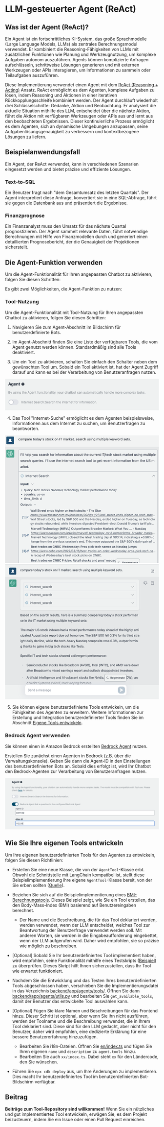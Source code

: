 # LLM-gesteuerter Agent (ReAct)

## Was ist der Agent (ReAct)?

Ein Agent ist ein fortschrittliches KI-System, das große Sprachmodelle (Large Language Models, LLMs) als zentrales Berechnungsmodul verwendet. Er kombiniert die Reasoning-Fähigkeiten von LLMs mit zusätzlichen Funktionen wie Planung und Werkzeugnutzung, um komplexe Aufgaben autonom auszuführen. Agents können komplizierte Anfragen aufschlüsseln, schrittweise Lösungen generieren und mit externen Werkzeugen oder APIs interagieren, um Informationen zu sammeln oder Teilaufgaben auszuführen.

Diese Implementierung verwendet einen Agent mit dem [ReAct (Reasoning + Acting)](https://www.promptingguide.ai/techniques/react) Ansatz. ReAct ermöglicht es dem Agenten, komplexe Aufgaben zu lösen, indem Reasoning und Aktionen in einer iterativen Rückkopplungsschleife kombiniert werden. Der Agent durchläuft wiederholt drei Schlüsselschritte: Gedanke, Aktion und Beobachtung. Er analysiert die aktuelle Situation mithilfe des LLM, entscheidet über die nächste Aktion, führt die Aktion mit verfügbaren Werkzeugen oder APIs aus und lernt aus den beobachteten Ergebnissen. Dieser kontinuierliche Prozess ermöglicht es dem Agenten, sich an dynamische Umgebungen anzupassen, seine Aufgabenlösungsgenauigkeit zu verbessern und kontextbezogene Lösungen zu liefern.

## Beispielanwendungsfall

Ein Agent, der ReAct verwendet, kann in verschiedenen Szenarien eingesetzt werden und bietet präzise und effiziente Lösungen.

### Text-to-SQL

Ein Benutzer fragt nach "dem Gesamtumsatz des letzten Quartals". Der Agent interpretiert diese Anfrage, konvertiert sie in eine SQL-Abfrage, führt sie gegen die Datenbank aus und präsentiert die Ergebnisse.

### Finanzprognose

Ein Finanzanalyst muss den Umsatz für das nächste Quartal prognostizieren. Der Agent sammelt relevante Daten, führt notwendige Berechnungen mit Hilfe von Finanzmodellen durch und generiert einen detaillierten Prognosebericht, der die Genauigkeit der Projektionen sicherstellt.

## Die Agent-Funktion verwenden

Um die Agent-Funktionalität für Ihren angepassten Chatbot zu aktivieren, folgen Sie diesen Schritten:

Es gibt zwei Möglichkeiten, die Agent-Funktion zu nutzen:

### Tool-Nutzung

Um die Agent-Funktionalität mit Tool-Nutzung für Ihren angepassten Chatbot zu aktivieren, folgen Sie diesen Schritten:

1. Navigieren Sie zum Agent-Abschnitt im Bildschirm für benutzerdefinierte Bots.

2. Im Agent-Abschnitt finden Sie eine Liste der verfügbaren Tools, die vom Agent genutzt werden können. Standardmäßig sind alle Tools deaktiviert.

3. Um ein Tool zu aktivieren, schalten Sie einfach den Schalter neben dem gewünschten Tool um. Sobald ein Tool aktiviert ist, hat der Agent Zugriff darauf und kann es bei der Verarbeitung von Benutzeranfragen nutzen.

![](./imgs/agent_tools.png)

4. Das Tool "Internet-Suche" ermöglicht es dem Agenten beispielsweise, Informationen aus dem Internet zu suchen, um Benutzerfragen zu beantworten.

![](./imgs/agent1.png)
![](./imgs/agent2.png)

5. Sie können eigene benutzerdefinierte Tools entwickeln, um die Fähigkeiten des Agenten zu erweitern. Weitere Informationen zur Erstellung und Integration benutzerdefinierter Tools finden Sie im Abschnitt [Eigene Tools entwickeln](#how-to-develop-your-own-tools).

### Bedrock Agent verwenden

Sie können einen in Amazon Bedrock erstellten [Bedrock Agent](https://aws.amazon.com/bedrock/agents/) nutzen.

Erstellen Sie zunächst einen Agenten in Bedrock (z.B. über die Verwaltungskonsole). Geben Sie dann die Agent-ID in den Einstellungen des benutzerdefinierten Bots an. Sobald dies erfolgt ist, wird Ihr Chatbot den Bedrock-Agenten zur Verarbeitung von Benutzeranfragen nutzen.

![](./imgs/bedrock_agent_tool.png)

## Wie Sie Ihre eigenen Tools entwickeln

Um Ihre eigenen benutzerdefinierten Tools für den Agenten zu entwickeln, folgen Sie diesen Richtlinien:

- Erstellen Sie eine neue Klasse, die von der `AgentTool`-Klasse erbt. Obwohl die Schnittstelle mit LangChain kompatibel ist, stellt diese Beispielimplementierung ihre eigene `AgentTool`-Klasse bereit, von der Sie erben sollten ([Quelle](../backend/app/agents/tools/agent_tool.py)).

- Beziehen Sie sich auf die Beispielimplementierung eines [BMI-Berechnungstools](../examples/agents/tools/bmi/bmi.py). Dieses Beispiel zeigt, wie Sie ein Tool erstellen, das den Body-Mass-Index (BMI) basierend auf Benutzereingaben berechnet.

  - Der Name und die Beschreibung, die für das Tool deklariert werden, werden verwendet, wenn der LLM entscheidet, welches Tool zur Beantwortung der Benutzerfrage verwendet werden soll. Mit anderen Worten, sie werden in die Eingabeaufforderung eingebettet, wenn der LLM aufgerufen wird. Daher wird empfohlen, sie so präzise wie möglich zu beschreiben.

- [Optional] Sobald Sie Ihr benutzerdefiniertes Tool implementiert haben, wird empfohlen, seine Funktionalität mithilfe eines Testskripts ([Beispiel](../examples/agents/tools/bmi/test_bmi.py)) zu überprüfen. Dieses Skript hilft Ihnen sicherzustellen, dass Ihr Tool wie erwartet funktioniert.

- Nachdem Sie die Entwicklung und das Testen Ihres benutzerdefinierten Tools abgeschlossen haben, verschieben Sie die Implementierungsdatei in das Verzeichnis [backend/app/agents/tools/](../backend/app/agents/tools/). Öffnen Sie dann [backend/app/agents/utils.py](../backend/app/agents/utils.py) und bearbeiten Sie `get_available_tools`, damit der Benutzer das entwickelte Tool auswählen kann.

- [Optional] Fügen Sie klare Namen und Beschreibungen für das Frontend hinzu. Dieser Schritt ist optional, aber wenn Sie ihn nicht ausführen, werden der Toolname und die Beschreibung verwendet, die in Ihrem Tool deklariert sind. Diese sind für den LLM gedacht, aber nicht für den Benutzer, daher wird empfohlen, eine dedizierte Erklärung für eine bessere Benutzererfahrung hinzuzufügen.

  - Bearbeiten Sie i18n-Dateien. Öffnen Sie [en/index.ts](../frontend/src/i18n/en/index.ts) und fügen Sie Ihren eigenen `name` und `description` zu `agent.tools` hinzu.
  - Bearbeiten Sie auch `xx/index.ts`. Dabei steht `xx` für den Ländercode, den Sie wünschen.

- Führen Sie `npx cdk deploy` aus, um Ihre Änderungen zu implementieren. Dies macht Ihr benutzerdefiniertes Tool im benutzerdefinierten Bot-Bildschirm verfügbar.

## Beitrag

**Beiträge zum Tool-Repository sind willkommen!** Wenn Sie ein nützliches und gut implementiertes Tool entwickeln, erwägen Sie, es dem Projekt beizusteuern, indem Sie ein Issue oder einen Pull Request einreichen.